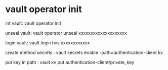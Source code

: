 # vault operator init

int vault: vault operator init

unseal vault: vault operator unseal xxxxxxxxxxxxxxxxxxxx

login vault: vault login hvs.xxxxxxxxxxxx

create method secrets : vault secrets enable -path=authentication-client kv

put key in path : vault kv put authentication-client/private_key
